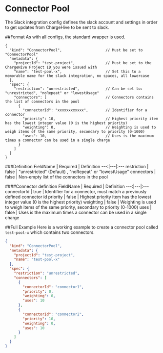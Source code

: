 # Connector Pool
The Slack integration config defines the slack account and settings in order to get updates from ChargeHive to be sent to slack.

##Format
As with all configs, the standard wrapper is used.

```json5
{
  "kind": "ConnectorPool",                    // Must be set to "ConnectorPool"
  "metadata": {
    "projectId": "test-project",              // Must be set to the ChargeHive Project ID you were issued with
    "name": "test-pool-x",                    // Set this to a memorable name for the slack integration, no spaces, all lowercase
  },
  "spec": {
    "restriction": "unrestricted",            // Can be set to: "unrestricted", "noRepeat" or "lowestUsage"
    "connectors": [                           // Connectors contains the list of connectors in the pool
      {
        "connectorId": "xxxxxxxxxxxx",        // Identifier for a connector
        "priority": 10,                       // Highest priority item has the lowest integer value (0 is the highest priority)
        "weighting": 0,                       // Weighting is used to weigh items of the same priority, secondary to priority (0-1000)
        "uses": 10,                           // Uses is the maximum times a connector can be used in a single charge
      }
    ]
  }
}
```
###Definition
FieldName | Required | Definition 
---:|---|:---
restriction | false | "unrestricted" (Default) , "noRepeat" or "lowestUsage"
connectors  | false | Non-empty list of the connectors in the pool

####Connector definition
FieldName | Required | Definition 
---:|---|:---
connectorId | true | Identifier for a connector, must match a previously defined connector id
priority | false | Highest priority item has the lowest integer value (0 is the highest priority)
weighting | false | Weighting is used to weigh items of the same priority, secondary to priority (0-1000)
uses | false | Uses is the maximum times a connector can be used in a single charge

##Full Example
Here is a working example to create a connector pool called `test-pool-x` which contains two connectors.

```json
{
  "kind": "ConnectorPool",                    
  "metadata": {
    "projectId": "test-project",              
    "name": "test-pool-x"                 
  },
  "spec": {
    "restriction": "unrestricted",            
    "connectors": [                           
      {
        "connectorId": "connector1",        
        "priority": 0,                       
        "weighting": 0,                       
        "uses": 10                           
      },
      {
        "connectorId": "connector2",        
        "priority": 10,                       
        "weighting": 0,                       
        "uses": 10                           
      }
    ]
  }
}
```